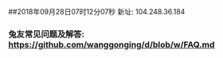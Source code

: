 ##2018年09月28日07时12分07秒 新址: 104.248.36.184
### 兔友常见问题及解答: https://github.com/wanggonging/d/blob/w/FAQ.md
